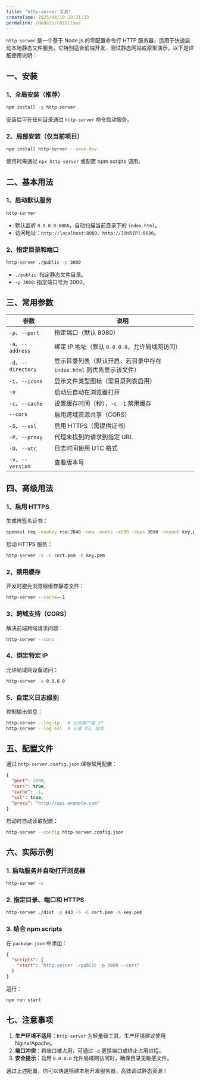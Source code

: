 ```yaml
---
title: "http-server 工具"
createTime: 2025/04/18 23:21:33
permalink: /NodeJs/c819ltxw/
---
```


`http-server` 是一个基于 Node.js 的零配置命令行 HTTP 服务器，适用于快速启动本地静态文件服务。它特别适合前端开发、测试静态网站或原型演示。以下是详细使用说明：

## 一、安装

### 1、全局安装（推荐）

```bash
npm install -g http-server
```

安装后可在任何目录通过 `http-server` 命令启动服务。

### 2、局部安装（仅当前项目）

```bash
npm install http-server --save-dev
```

使用时需通过 `npx http-server` 或配置 npm scripts 调用。

## 二、基本用法

### 1、启动默认服务

```bash
http-server
```

- 默认监听 `0.0.0.0:8080`，自动扫描当前目录下的 `index.html`。
- 访问地址：`http://localhost:8080`、`http://[你的IP]:8080`。

### 2、指定目录和端口

```bash
http-server ./public -p 3000
```

- `./public`: 指定静态文件目录。
- `-p 3000`: 指定端口号为 3000。

## 三、常用参数

| 参数                  | 说明                                                                 |
| --------------------- | -------------------------------------------------------------------- |
| `-p`、`--port`      | 指定端口（默认 8080）                                                |
| `-a`、`--address`   | 绑定 IP 地址（默认 `0.0.0.0`，允许局域网访问）                       |
| `-d`、`--directory` | 显示目录列表（默认开启，若目录中存在 `index.html` 则优先显示该文件） |
| `-i`、`--icons`     | 显示文件类型图标（需目录列表启用）                                   |
| `-o`                  | 启动后自动在浏览器打开                                               |
| `-c`、`--cache`     | 设置缓存时间（秒），`-c -1` 禁用缓存                                 |
| `--cors`              | 启用跨域资源共享（CORS）                                             |
| `-S`、`--ssl`       | 启用 HTTPS（需提供证书）                                             |
| `-P`、`--proxy`     | 代理未找到的请求到指定 URL                                           |
| `-U`、`--utc`       | 日志时间使用 UTC 格式                                                |
| `-v`、`--version`   | 查看版本号                                                           |

## 四、高级用法

### 1、启用 HTTPS

生成自签名证书：

```bash
openssl req -newkey rsa:2048 -new -nodes -x509 -days 3650 -keyout key.pem -out cert.pem
```

启动 HTTPS 服务：

```bash
http-server -S -C cert.pem -K key.pem
```

### 2、禁用缓存

开发时避免浏览器缓存静态文件：

```bash
http-server --cache=-1
```

### 3、跨域支持（CORS）

解决前端跨域请求问题：

```bash
http-server --cors
```

### 4、绑定特定 IP

允许局域网设备访问：

```bash
http-server -a 0.0.0.0
```

### 5、自定义日志级别

控制输出信息：

```bash
http-server --log-ip   # 记录客户端 IP
http-server --log-ssl  # 记录 SSL 信息
```

## 五、配置文件

通过 `http-server.config.json` 保存常用配置：

```json
{
  "port": 3000,
  "cors": true,
  "cache": -1,
  "ssl": true,
  "proxy": "http://api.example.com"
}
```

启动时自动读取配置：

```bash
http-server --config http-server.config.json
```

## 六、实际示例

### 1. 启动服务并自动打开浏览器

```bash
http-server -o
```

### 2. 指定目录、端口和 HTTPS

```bash
http-server ./dist -p 443 -S -C cert.pem -K key.pem
```

### 3. 结合 npm scripts

在 `package.json` 中添加：

```json
{
  "scripts": {
    "start": "http-server ./public -p 3000 --cors"
  }
}
```

运行：

```bash
npm run start
```

## 七、注意事项

1. **生产环境不适用**：`http-server` 为轻量级工具，生产环境建议使用 Nginx/Apache。
2. **端口冲突**：若端口被占用，可通过 `-p` 更换端口或终止占用进程。
3. **安全提示**：启用 `0.0.0.0` 允许局域网访问时，确保目录无敏感文件。

通过上述配置，你可以快速搭建本地开发服务器，高效调试静态资源！
